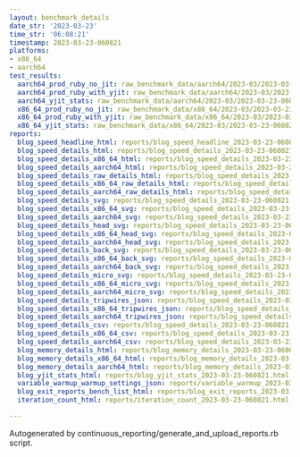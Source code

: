 ```yaml
---
layout: benchmark_details
date_str: '2023-03-23'
time_str: '06:08:21'
timestamp: 2023-03-23-060821
platforms:
- x86_64
- aarch64
test_results:
  aarch64_prod_ruby_no_jit: raw_benchmark_data/aarch64/2023-03/2023-03-23-060821_basic_benchmark_aarch64_prod_ruby_no_jit.json
  aarch64_prod_ruby_with_yjit: raw_benchmark_data/aarch64/2023-03/2023-03-23-060821_basic_benchmark_aarch64_prod_ruby_with_yjit.json
  aarch64_yjit_stats: raw_benchmark_data/aarch64/2023-03/2023-03-23-060821_basic_benchmark_aarch64_yjit_stats.json
  x86_64_prod_ruby_no_jit: raw_benchmark_data/x86_64/2023-03/2023-03-23-060821_basic_benchmark_x86_64_prod_ruby_no_jit.json
  x86_64_prod_ruby_with_yjit: raw_benchmark_data/x86_64/2023-03/2023-03-23-060821_basic_benchmark_x86_64_prod_ruby_with_yjit.json
  x86_64_yjit_stats: raw_benchmark_data/x86_64/2023-03/2023-03-23-060821_basic_benchmark_x86_64_yjit_stats.json
reports:
  blog_speed_headline_html: reports/blog_speed_headline_2023-03-23-060821.html
  blog_speed_details_html: reports/blog_speed_details_2023-03-23-060821.html
  blog_speed_details_x86_64_html: reports/blog_speed_details_2023-03-23-060821.x86_64.html
  blog_speed_details_aarch64_html: reports/blog_speed_details_2023-03-23-060821.aarch64.html
  blog_speed_details_raw_details_html: reports/blog_speed_details_2023-03-23-060821.raw_details.html
  blog_speed_details_x86_64_raw_details_html: reports/blog_speed_details_2023-03-23-060821.x86_64.raw_details.html
  blog_speed_details_aarch64_raw_details_html: reports/blog_speed_details_2023-03-23-060821.aarch64.raw_details.html
  blog_speed_details_svg: reports/blog_speed_details_2023-03-23-060821.svg
  blog_speed_details_x86_64_svg: reports/blog_speed_details_2023-03-23-060821.x86_64.svg
  blog_speed_details_aarch64_svg: reports/blog_speed_details_2023-03-23-060821.aarch64.svg
  blog_speed_details_head_svg: reports/blog_speed_details_2023-03-23-060821.head.svg
  blog_speed_details_x86_64_head_svg: reports/blog_speed_details_2023-03-23-060821.x86_64.head.svg
  blog_speed_details_aarch64_head_svg: reports/blog_speed_details_2023-03-23-060821.aarch64.head.svg
  blog_speed_details_back_svg: reports/blog_speed_details_2023-03-23-060821.back.svg
  blog_speed_details_x86_64_back_svg: reports/blog_speed_details_2023-03-23-060821.x86_64.back.svg
  blog_speed_details_aarch64_back_svg: reports/blog_speed_details_2023-03-23-060821.aarch64.back.svg
  blog_speed_details_micro_svg: reports/blog_speed_details_2023-03-23-060821.micro.svg
  blog_speed_details_x86_64_micro_svg: reports/blog_speed_details_2023-03-23-060821.x86_64.micro.svg
  blog_speed_details_aarch64_micro_svg: reports/blog_speed_details_2023-03-23-060821.aarch64.micro.svg
  blog_speed_details_tripwires_json: reports/blog_speed_details_2023-03-23-060821.tripwires.json
  blog_speed_details_x86_64_tripwires_json: reports/blog_speed_details_2023-03-23-060821.x86_64.tripwires.json
  blog_speed_details_aarch64_tripwires_json: reports/blog_speed_details_2023-03-23-060821.aarch64.tripwires.json
  blog_speed_details_csv: reports/blog_speed_details_2023-03-23-060821.csv
  blog_speed_details_x86_64_csv: reports/blog_speed_details_2023-03-23-060821.x86_64.csv
  blog_speed_details_aarch64_csv: reports/blog_speed_details_2023-03-23-060821.aarch64.csv
  blog_memory_details_html: reports/blog_memory_details_2023-03-23-060821.html
  blog_memory_details_x86_64_html: reports/blog_memory_details_2023-03-23-060821.x86_64.html
  blog_memory_details_aarch64_html: reports/blog_memory_details_2023-03-23-060821.aarch64.html
  blog_yjit_stats_html: reports/blog_yjit_stats_2023-03-23-060821.html
  variable_warmup_warmup_settings_json: reports/variable_warmup_2023-03-23-060821.warmup_settings.json
  blog_exit_reports_bench_list_html: reports/blog_exit_reports_2023-03-23-060821.bench_list.html
  iteration_count_html: reports/iteration_count_2023-03-23-060821.html

---
```

Autogenerated by continuous_reporting/generate_and_upload_reports.rb script.
